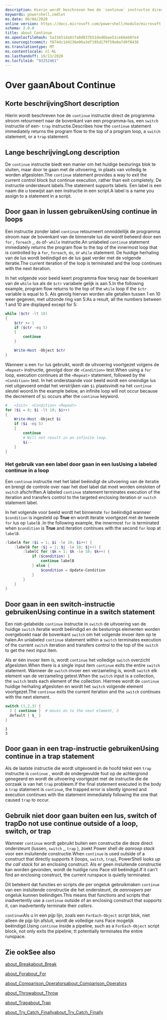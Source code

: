 ```yaml
---
description: Hierin wordt beschreven hoe de `continue` instructie direct de programma stroom retourneert naar de bovenkant van een programma-lus, een `switch` instructie of een- `trap` instructie.
keywords: powershell,cmdlet
ms.date: 06/04/2020
online version: https://docs.microsoft.com/powershell/module/microsoft.powershell.core/about/about_continue?view=powershell-7.1&WT.mc_id=ps-gethelp
schema: 2.0.0
title: about_Continue
ms.openlocfilehash: 5a33451da91fa0d837b51ded6bae51ce66eb07e4
ms.sourcegitcommit: f874dc1d4236e06a3df195d179f59e0a7d9f8436
ms.translationtype: MT
ms.contentlocale: nl-NL
ms.lasthandoff: 10/13/2020
ms.locfileid: "93252461"
---
```

# <a name="about-continue"></a><span data-ttu-id="e8b2b-104">Over gaan</span><span class="sxs-lookup"><span data-stu-id="e8b2b-104">About Continue</span></span>

## <a name="short-description"></a><span data-ttu-id="e8b2b-105">Korte beschrijving</span><span class="sxs-lookup"><span data-stu-id="e8b2b-105">Short description</span></span>

<span data-ttu-id="e8b2b-106">Hierin wordt beschreven hoe de `continue` instructie direct de programma stroom retourneert naar de bovenkant van een programma-lus, een `switch` instructie of een- `trap` instructie.</span><span class="sxs-lookup"><span data-stu-id="e8b2b-106">Describes how the `continue` statement immediately returns the program flow to the top of a program loop, a `switch` statement, or a `trap` statement.</span></span>

## <a name="long-description"></a><span data-ttu-id="e8b2b-107">Lange beschrijving</span><span class="sxs-lookup"><span data-stu-id="e8b2b-107">Long description</span></span>

<span data-ttu-id="e8b2b-108">De `continue` instructie biedt een manier om het huidige besturings blok te sluiten, maar door te gaan met de uitvoering, in plaats van volledig te worden afgesloten.</span><span class="sxs-lookup"><span data-stu-id="e8b2b-108">The `continue` statement provides a way to exit the current control block but continue execution, rather than exit completely.</span></span> <span data-ttu-id="e8b2b-109">De instructie ondersteunt labels.</span><span class="sxs-lookup"><span data-stu-id="e8b2b-109">The statement supports labels.</span></span>
<span data-ttu-id="e8b2b-110">Een label is een naam die u toewijst aan een instructie in een script.</span><span class="sxs-lookup"><span data-stu-id="e8b2b-110">A label is a name you assign to a statement in a script.</span></span>

## <a name="using-continue-in-loops"></a><span data-ttu-id="e8b2b-111">Door gaan in lussen gebruiken</span><span class="sxs-lookup"><span data-stu-id="e8b2b-111">Using continue in loops</span></span>

<span data-ttu-id="e8b2b-112">Een instructie zonder label `continue` retourneert onmiddellijk de programma stroom naar de bovenkant van de binnenste lus die wordt beheerd door een `for` , `foreach` ,, `do` of- `while` instructie.</span><span class="sxs-lookup"><span data-stu-id="e8b2b-112">An unlabeled `continue` statement immediately returns the program flow to the top of the innermost loop that is controlled by a `for`, `foreach`, `do`, or `while` statement.</span></span> <span data-ttu-id="e8b2b-113">De huidige herhaling van de lus wordt beëindigd en de lus gaat verder met de volgende iteratie.</span><span class="sxs-lookup"><span data-stu-id="e8b2b-113">The current iteration of the loop is terminated and the loop continues with the next iteration.</span></span>

<span data-ttu-id="e8b2b-114">In het volgende voor beeld keert programma flow terug naar de bovenkant van de `while` lus als de `$ctr` variabele gelijk is aan 5.</span><span class="sxs-lookup"><span data-stu-id="e8b2b-114">In the following example, program flow returns to the top of the `while` loop if the `$ctr` variable is equal to 5.</span></span> <span data-ttu-id="e8b2b-115">Als gevolg hiervan worden alle getallen tussen 1 en 10 weer gegeven, met uitzonde ring van 5:</span><span class="sxs-lookup"><span data-stu-id="e8b2b-115">As a result, all the numbers between 1 and 10 are displayed except for 5:</span></span>

```powershell
while ($ctr -lt 10)
{
    $ctr += 1
    if ($ctr -eq 5)
    {
        continue
    }

    Write-Host -Object $ctr
}
```

<span data-ttu-id="e8b2b-116">Wanneer u een `for` lus gebruikt, wordt de uitvoering voortgezet volgens de `<Repeat>` instructie, gevolgd door de `<Condition>` test.</span><span class="sxs-lookup"><span data-stu-id="e8b2b-116">When using a `for` loop, execution continues at the `<Repeat>` statement, followed by the `<Condition>` test.</span></span> <span data-ttu-id="e8b2b-117">In het onderstaande voor beeld wordt een oneindige lus niet uitgevoerd omdat het verstrijken van `$i` plaatsvindt na het `continue` sleutel woord.</span><span class="sxs-lookup"><span data-stu-id="e8b2b-117">In the example below, an infinite loop will not occur because the decrement of `$i` occurs after the `continue` keyword.</span></span>

```powershell
#   <Init>  <Condition> <Repeat>
for ($i = 0; $i -lt 10; $i++)
{
    Write-Host -Object $i
    if ($i -eq 5)
    {
        continue
        # Will not result in an infinite loop.
        $i--
    }
}
```

### <a name="using-a-labeled-continue-in-a-loop"></a><span data-ttu-id="e8b2b-118">Het gebruik van een label door gaan in een lus</span><span class="sxs-lookup"><span data-stu-id="e8b2b-118">Using a labeled continue in a loop</span></span>

<span data-ttu-id="e8b2b-119">Een `continue` instructie met het label beëindigt de uitvoering van de iteratie en brengt de controle over naar het doel label dat moet worden omsloten of `switch` afschriften.</span><span class="sxs-lookup"><span data-stu-id="e8b2b-119">A labeled `continue` statement terminates execution of the iteration and transfers control to the targeted enclosing iteration or `switch` statement label.</span></span>

<span data-ttu-id="e8b2b-120">In het volgende voor beeld wordt het binnenste `for` beëindigd wanneer `$condition` is ingesteld op **True** en wordt iteratie voortgezet met de tweede `for` lus op `labelB` .</span><span class="sxs-lookup"><span data-stu-id="e8b2b-120">In the following example, the innermost `for` is terminated when `$condition` is **True** and iteration continues with the second `for` loop at `labelB`.</span></span>

```powershell
:labelA for ($i = 1; $i -le 10; $i++) {
    :labelB for ($j = 1; $j -le 10; $j++) {
        :labelC for ($k = 1; $k -le 10; $k++) {
            if ($condition) {
                continue labelB
            } else {
                $condition = Update-Condition
            }
        }
    }
}
```

## <a name="using-continue-in-a-switch-statement"></a><span data-ttu-id="e8b2b-121">Door gaan in een switch-instructie gebruiken</span><span class="sxs-lookup"><span data-stu-id="e8b2b-121">Using continue in a switch statement</span></span>

<span data-ttu-id="e8b2b-122">Een niet-gelabelde `continue` instructie in `switch` de uitvoering van de huidige `switch` iteratie wordt beëindigd en de besturings elementen worden overgeboekt naar de bovenkant `switch` om het volgende invoer item op te halen.</span><span class="sxs-lookup"><span data-stu-id="e8b2b-122">An unlabeled `continue` statement within a `switch` terminates execution of the current `switch` iteration and transfers control to the top of the `switch` to get the next input item.</span></span>

<span data-ttu-id="e8b2b-123">Als er één invoer item is, wordt `continue` het volledige `switch` overzicht afgesloten.</span><span class="sxs-lookup"><span data-stu-id="e8b2b-123">When there is a single input item `continue` exits the entire `switch` statement.</span></span>
<span data-ttu-id="e8b2b-124">Wanneer de `switch` invoer een verzameling is, wordt `switch` elk element van de verzameling getest.</span><span class="sxs-lookup"><span data-stu-id="e8b2b-124">When the `switch` input is a collection, the `switch` tests each element of the collection.</span></span> <span data-ttu-id="e8b2b-125">Hiermee wordt de `continue` huidige herhaling afgesloten en wordt het `switch` volgende element voortgezet.</span><span class="sxs-lookup"><span data-stu-id="e8b2b-125">The `continue` exits the current iteration and the `switch` continues with the next element.</span></span>

```powershell
switch (1,2,3) {
  2 { continue }  # moves on to the next element, 3
  default { $_ }
}
```

```Output
1
3
```

## <a name="using-continue-in-a-trap-statement"></a><span data-ttu-id="e8b2b-126">Door gaan in een trap-instructie gebruiken</span><span class="sxs-lookup"><span data-stu-id="e8b2b-126">Using continue in a trap statement</span></span>

<span data-ttu-id="e8b2b-127">Als de laatste instructie die wordt uitgevoerd in de hoofd tekst een `trap` instructie is `continue` , wordt de ondergevulde fout op de achtergrond genegeerd en wordt de uitvoering voortgezet met de instructie die de oorzaak is van het `trap` probleem.</span><span class="sxs-lookup"><span data-stu-id="e8b2b-127">If the final statement executed in the body a `trap` statement is `continue`, the trapped error is silently ignored and execution continues with the statement immediately following the one that caused `trap` to occur.</span></span>

## <a name="do-not-use-continue-outside-of-a-loop-switch-or-trap"></a><span data-ttu-id="e8b2b-128">Gebruik niet door gaan buiten een lus, switch of trap</span><span class="sxs-lookup"><span data-stu-id="e8b2b-128">Do not use continue outside of a loop, switch, or trap</span></span>

<span data-ttu-id="e8b2b-129">Wanneer `continue` wordt gebruikt buiten een constructie die deze direct ondersteunt (lussen, `switch` ,, `trap` ), zoekt Power shell _de aanroep stack_ voor een insluitende constructie.</span><span class="sxs-lookup"><span data-stu-id="e8b2b-129">When `continue` is used outside of a construct that directly supports it (loops, `switch`, `trap`), PowerShell looks _up the call stack_ for an enclosing construct.</span></span> <span data-ttu-id="e8b2b-130">Als er geen insluitende constructie kan worden gevonden, wordt de huidige runs Pace stil beëindigd.</span><span class="sxs-lookup"><span data-stu-id="e8b2b-130">If it can't find an enclosing construct, the current runspace is quietly terminated.</span></span>

<span data-ttu-id="e8b2b-131">Dit betekent dat functies en scripts die per ongeluk gebruikmaken `continue` van een insluitende constructie die het ondersteunt, de _aanroepers_ per ongeluk kunnen beëindigen.</span><span class="sxs-lookup"><span data-stu-id="e8b2b-131">This means that functions and scripts that inadvertently use a `continue` outside of an enclosing construct that supports it, can inadvertently terminate their _callers_.</span></span>

<span data-ttu-id="e8b2b-132">`continue`Als u in een pijp lijn, zoals een `ForEach-Object` script blok, niet alleen de pijp lijn afsluit, wordt de volledige runs Pace mogelijk beëindigd.</span><span class="sxs-lookup"><span data-stu-id="e8b2b-132">Using `continue` inside a pipeline, such as a `ForEach-Object` script block, not only exits the pipeline, tt potentially terminates the entire runspace.</span></span>

## <a name="see-also"></a><span data-ttu-id="e8b2b-133">Zie ook</span><span class="sxs-lookup"><span data-stu-id="e8b2b-133">See also</span></span>

[<span data-ttu-id="e8b2b-134">about_Break</span><span class="sxs-lookup"><span data-stu-id="e8b2b-134">about_Break</span></span>](about_Break.md)

[<span data-ttu-id="e8b2b-135">about_For</span><span class="sxs-lookup"><span data-stu-id="e8b2b-135">about_For</span></span>](about_For.md)

[<span data-ttu-id="e8b2b-136">about_Comparison_Operators</span><span class="sxs-lookup"><span data-stu-id="e8b2b-136">about_Comparison_Operators</span></span>](about_Comparison_Operators.md)

[<span data-ttu-id="e8b2b-137">about_Throw</span><span class="sxs-lookup"><span data-stu-id="e8b2b-137">about_Throw</span></span>](about_Throw.md)

[<span data-ttu-id="e8b2b-138">about_Trap</span><span class="sxs-lookup"><span data-stu-id="e8b2b-138">about_Trap</span></span>](about_Trap.md)

[<span data-ttu-id="e8b2b-139">about_Try_Catch_Finally</span><span class="sxs-lookup"><span data-stu-id="e8b2b-139">about_Try_Catch_Finally</span></span>](about_Try_Catch_Finally.md)
